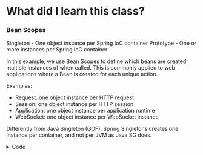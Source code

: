  
# What did I learn this class?

### Bean Scopes

Singleton - One object instance per Spring IoC container
Prototype - One or more instances per Spring IoC container

 In this example, we use Bean Scopes to define which beans are created multiple instances of when called. This is commonly applied to web applications where a Bean is created for each unique action.
 
Examples:
- Request: one object instance per HTTP request
- Session: one object instance per HTTP session
- Application: one object instance per application runtime
- WebSocket: one object instance per  WebSocket instance

Differently from Java Singleton (GOF), Spring Singletons creates one instance per container, and not per JVM as Java SG does.

<details>
  <summary>Code</summary>
  ```java
@Component
class NormalClass {
}
@Scope(value = ConfigurableBeanFactory.SCOPE_PROTOTYPE)
@Component
class PrototypeClass {
}
  ```
</details>
